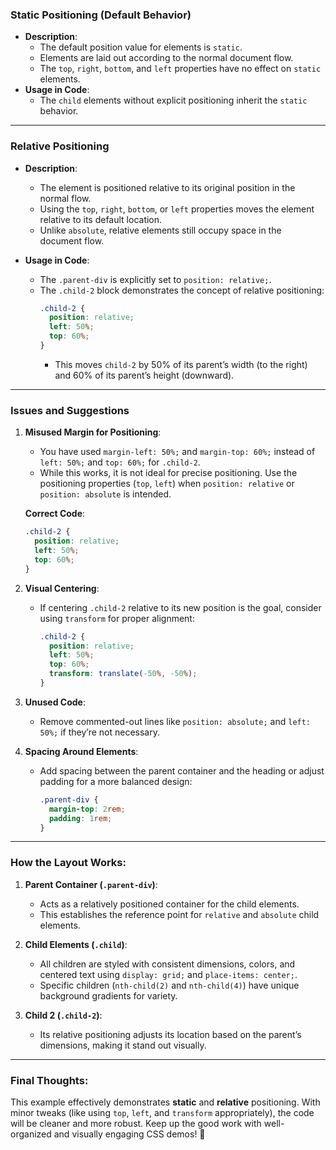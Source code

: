 ### **Static Positioning (Default Behavior)**
- **Description**:
  - The default position value for elements is `static`.
  - Elements are laid out according to the normal document flow.
  - The `top`, `right`, `bottom`, and `left` properties have no effect on `static` elements.
- **Usage in Code**:
  - The `child` elements without explicit positioning inherit the `static` behavior.

---

### **Relative Positioning**
- **Description**:
  - The element is positioned relative to its original position in the normal flow.
  - Using the `top`, `right`, `bottom`, or `left` properties moves the element relative to its default location.
  - Unlike `absolute`, relative elements still occupy space in the document flow.

- **Usage in Code**:
  - The `.parent-div` is explicitly set to `position: relative;`.
  - The `.child-2` block demonstrates the concept of relative positioning:
    ```css
    .child-2 {
      position: relative;
      left: 50%;
      top: 60%;
    }
    ```
    - This moves `child-2` by 50% of its parent’s width (to the right) and 60% of its parent’s height (downward).

---

### **Issues and Suggestions**
1. **Misused Margin for Positioning**:
   - You have used `margin-left: 50%;` and `margin-top: 60%;` instead of `left: 50%;` and `top: 60%;` for `.child-2`.
   - While this works, it is not ideal for precise positioning. Use the positioning properties (`top`, `left`) when `position: relative` or `position: absolute` is intended.

   **Correct Code**:
   ```css
   .child-2 {
     position: relative;
     left: 50%;
     top: 60%;
   }
   ```

2. **Visual Centering**:
   - If centering `.child-2` relative to its new position is the goal, consider using `transform` for proper alignment:
     ```css
     .child-2 {
       position: relative;
       left: 50%;
       top: 60%;
       transform: translate(-50%, -50%);
     }
     ```

3. **Unused Code**:
   - Remove commented-out lines like `position: absolute;` and `left: 50%;` if they’re not necessary.

4. **Spacing Around Elements**:
   - Add spacing between the parent container and the heading or adjust padding for a more balanced design:
     ```css
     .parent-div {
       margin-top: 2rem;
       padding: 1rem;
     }
     ```

---

### How the Layout Works:
1. **Parent Container (`.parent-div`)**:
   - Acts as a relatively positioned container for the child elements.
   - This establishes the reference point for `relative` and `absolute` child elements.

2. **Child Elements (`.child`)**:
   - All children are styled with consistent dimensions, colors, and centered text using `display: grid;` and `place-items: center;`.
   - Specific children (`nth-child(2)` and `nth-child(4)`) have unique background gradients for variety.

3. **Child 2 (`.child-2`)**:
   - Its relative positioning adjusts its location based on the parent’s dimensions, making it stand out visually.

---

### Final Thoughts:
This example effectively demonstrates **static** and **relative** positioning. With minor tweaks (like using `top`, `left`, and `transform` appropriately), the code will be cleaner and more robust. Keep up the good work with well-organized and visually engaging CSS demos! 🚀